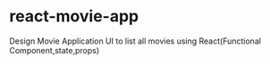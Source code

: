 # react-movie-app
Design Movie Application UI to list all movies using React(Functional Component,state,props)
